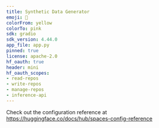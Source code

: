 ```yaml
---
title: Synthetic Data Generator
emoji: 🧬
colorFrom: yellow
colorTo: pink
sdk: gradio
sdk_version: 4.44.0
app_file: app.py
pinned: true
license: apache-2.0
hf_oauth: true
header: mini
hf_oauth_scopes:
- read-repos
- write-repos
- manage-repos
- inference-api
---
```


Check out the configuration reference at https://huggingface.co/docs/hub/spaces-config-reference